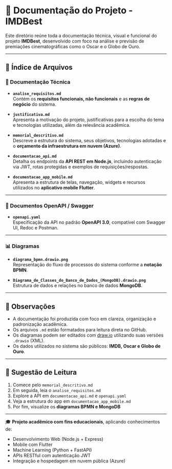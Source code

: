 # 📁 Documentação do Projeto - IMDBest

Este diretório reúne toda a documentação técnica, visual e funcional do projeto **IMDBest**, desenvolvido com foco na análise e previsão de premiações cinematográficas como o Oscar e o Globo de Ouro.

---

## 📑 Índice de Arquivos

### 📄 Documentação Técnica

- **`analise_requisitos.md`**  
  Contém os **requisitos funcionais, não funcionais** e as **regras de negócio** do sistema.

- **`justificativa.md`**  
  Apresenta a motivação do projeto, justificativas para a escolha do tema e tecnologias utilizadas, além da relevância acadêmica.

- **`memorial_descritivo.md`**  
  Descreve a estrutura do sistema, seus objetivos, tecnologias adotadas e o **orçamento da infraestrutura em nuvem (Azure)**.

- **`documentacao_api.md`**  
  Detalha os endpoints da **API REST em Node.js**, incluindo autenticação via JWT, rotas protegidas e exemplos de requisições/respostas.

- **`documentacao_app_mobile.md`**  
  Apresenta a estrutura de telas, navegação, widgets e recursos utilizados no **aplicativo mobile Flutter**.

---

### 🧾 Documentos OpenAPI / Swagger

- **`openapi.yaml`**  
  Especificação da API no padrão **OpenAPI 3.0**, compatível com Swagger UI, Redoc e Postman.

---

### 📊 Diagramas

- **`diagrama_bpmn.drawio.png`**  
  Representação do fluxo de processos do sistema conforme a **notação BPMN**.

- **`Diagrama_de_Classes_do_Banco_de_Dados_(MongoDB).drawio.png`**  
  Estrutura de dados e relações no banco de dados **MongoDB**.

---

## 📂 Observações

- A documentação foi produzida com foco em clareza, organização e padronização acadêmica.
- Os arquivos `.md` estão formatados para leitura direta no GitHub.
- Os diagramas podem ser editados com [draw.io](https://draw.io) utilizando suas versões `.drawio` (XML).
- Os dados utilizados no sistema são públicos: **IMDB, Oscar e Globo de Ouro**.

---

## 📌 Sugestão de Leitura

1. Comece pelo `memorial_descritivo.md`
2. Em seguida, leia o `analise_requisitos.md`
3. Explore a API em `documentacao_api.md` e `openapi.yaml`
4. Veja a estrutura do app em `documentacao_app_mobile.md`
5. Por fim, visualize os **diagramas BPMN e MongoDB**

---

🎓 **Projeto acadêmico com fins educacionais**, aplicando conhecimentos de:

- Desenvolvimento Web (Node.js + Express)
- Mobile com Flutter
- Machine Learning (Python + FastAPI)
- APIs RESTful com autenticação JWT
- Integração e hospedagem em nuvem pública (Azure)
